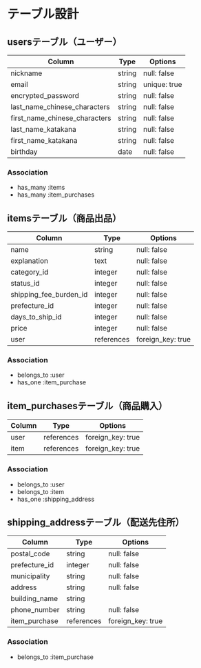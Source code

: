 # テーブル設計

## usersテーブル（ユーザー）

| Column                        | Type    | Options       |
| ----------------------------- | ------- | ------------- |
| nickname                      | string  | null:   false |
| email                         | string  | unique: true  |
| encrypted_password            | string  | null:   false |
| last_name_chinese_characters  | string  | null:   false |
| first_name_chinese_characters | string  | null:   false |
| last_name_katakana            | string  | null:   false |
| first_name_katakana           | string  | null:   false |
| birthday                      | date    | null:   false |

### Association
- has_many :items
- has_many :item_purchases


## itemsテーブル（商品出品）

| Column                 | Type       | Options           |
| ---------------------- | ---------- | ----------------- |
| name                   | string     | null: false       |
| explanation            | text       | null: false       |
| category_id            | integer    | null: false       |
| status_id              | integer    | null: false       |
| shipping_fee_burden_id | integer    | null: false       |
| prefecture_id          | integer    | null: false       |
| days_to_ship_id        | integer    | null: false       |
| price                  | integer    | null: false       |
| user                   | references | foreign_key: true |

### Association
- belongs_to :user
- has_one    :item_purchase


## item_purchasesテーブル（商品購入）

| Column  | Type       | Options           |
| ------- | ---------- | ----------------- |
| user    | references | foreign_key: true |
| item    | references | foreign_key: true |

### Association
- belongs_to :user
- belongs_to :item
- has_one    :shipping_address


## shipping_addressテーブル（配送先住所）

| Column         | Type       | Options           |
| -------------- | ---------- | ----------------- |
| postal_code    | string     | null: false       |
| prefecture_id  | integer    | null: false       |
| municipality   | string     | null: false       |
| address        | string     | null: false       |
| building_name  | string     |                   |
| phone_number   | string     | null: false       |
| item_purchase  | references | foreign_key: true |

### Association
- belongs_to :item_purchase